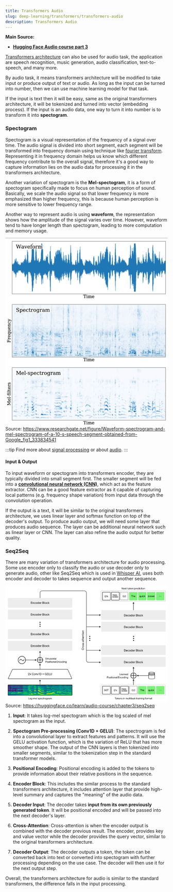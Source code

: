 ```yaml
---
title: Transformers Audio
slug: deep-learning/transformers/transformers-audio
description: Transformers Audio
---
```


**Main Source:**

- **[Hugging Face Audio course part 3](https://huggingface.co/learn/audio-course/chapter3/introduction)**

[Transformers architecture](/cs-notes/deep-learning/transformers/transformers-architecture) can also be used for audio task, the application are speech recognition, music generation, audio classification, text-to-speech, and many more.

By audio task, it means transformers architecture will be modified to take input or produce output of text or audio. As long as the input can be turned into number, then we can use machine learning model for that task.

If the input is text then it will be easy, same as the original transformers architecture, it will be tokenized and turned into vector (embedding process). If the input is an audio data, one way to turn it into number is to transform it into **spectogram**.

### Spectogram

Spectogram is a visual representation of the frequency of a signal over time. The audio signal is divided into short segment, each segment will be transformed into frequency domain using technique like [fourier transform](/cs-notes/digital-signal-processing/fourier-transform). Representing it in frequency domain helps us know which different frequency contribute to the overall signal, therefore it's a good way to capture information lies on the audio data for processing it in the transformers architecture.

Another variation of spectogram is the **Mel-spectogram**, it is a form of spectogram specifically made to focus on human perception of sound. Basically, we scale the audio signal so that lower frequency is more emphasized than higher frequency, this is because human perception is more sensitive to lower frequency range.

Another way to represent audio is using **waveform**, the representation shows how the amplitude of the signal varies over time. However, waveform tend to have longer length than spectogram, leading to more computation and memory usage.

![Spectogram comparison](./spectogram.png)  
Source: https://www.researchgate.net/figure/Waveform-spectrogram-and-mel-spectrogram-of-a-10-s-speech-segment-obtained-from-Google_fig1_333834541

:::tip
Find more about [signal processing](/cs-notes/digital-signal-processing) or about [audio](/cs-notes/digital-media-processing/sound-audio-properties).
:::

#### Input & Output

To input waveform or spectogram into transformers encoder, they are typically divided into small segment first. The smaller segment will be fed into a **[convolutional neural network (CNN)](/cs-notes/deep-learning/cnn)**, which act as the feature extractor. CNN can be a good feature extractor as it capable of capturing local patterns (e.g. frequency shape variation) from input data through the convolution operation.

If the output is a text, it will be similar to the original transformers architecture, we uses linear layer and softmax function on top of the decoder's output. To produce audio output, we will need some layer that produces audio sequence. The layer can be additional neural network such as linear layer or CNN. The layer can also refine the audio output for better quality.

### Seq2Seq

There are many variation of transformers architecture for audio processing. Some use encoder only to classify the audio or use decoder only to generate audio, other like Seq2Seq which is used in [Whisper AI](https://github.com/openai/whisper), uses both encoder and decoder to takes sequence and output another sequence.

![Seq2Seq architecture](./seq2seq-architecture.png)  
Source: https://huggingface.co/learn/audio-course/chapter3/seq2seq

1. **Input**: It takes log-mel spectogram which is the log scaled of mel spectogram as the input.

2. **Spectogram Pre-processing (Conv1D + GELU)**: The spectrogram is fed into a convolutional layer to extract features and patterns. It will use the GELU activation function, which is the variation of ReLU that has more smoother shape. The output of the CNN layers is then tokenized into smaller segments, similar to the tokenization step in the standard transformer models.

3. **Positional Encoding**: Positional encoding is added to the tokens to provide information about their relative positions in the sequence.

4. **Encoder Block**: This includes the similar process to the standard transformers architecture, it includes attention layer that provide high-level summary and captures the "meaning" of the audio data.

5. **Decoder Input**: The decoder takes **input from its own previously generated token**. It will be positional encoded and will be passed into the next decoder's layer.

6. **Cross-Attention**: Cross-attention is when the encoder output is combined with the decoder previous result. The encoder, provides key and value vector while the decoder provides the query vector, similar to the original transformers architecture.

7. **Decoder Output**: The decoder outputs a token, the token can be converted back into text or converted into spectogram with further processing depending on the use case. The decoder will then use it for the next output step.

Overall, the transformers architecture for audio is similar to the standard transformers, the difference falls in the input processing.
